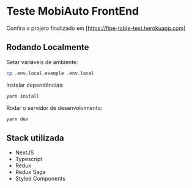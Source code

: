 # Teste MobiAuto FrontEnd

Confira o projeto finalizado em [https://fipe-table-test.herokuapp.com]

## Rodando Localmente

Setar variáveis de ambiente:

```bash
cp .env.local.example .env.local
```

Instalar dependências:

```bash
yarn install
```

Rodar o servidor de desenvolvimento:

```bash
yarn dev
```

## Stack utilizada
- NextJS
- Typescript
- Redux
- Redux Saga
- Styled Components